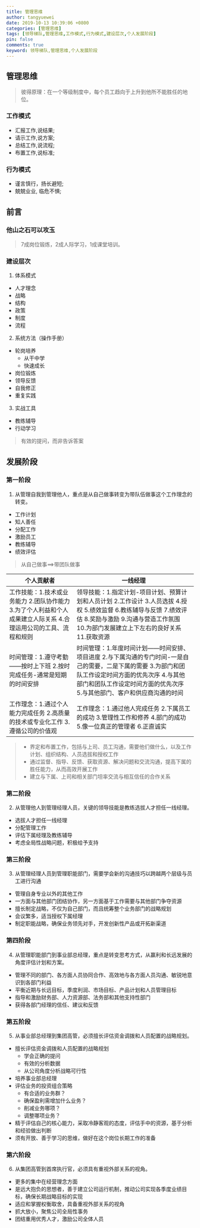 ```yaml
---
title: 管理思维
author: tangyuewei
date: 2019-10-13 10:39:06 +0800
categories: [管理思维]
tags: [领导梯队,管理思维,工作模式,行为模式,建设层次,个人发展阶段]
pin: false
comments: true
keyword: 领导梯队,管理思维,个人发展阶段
---
```


## 管理思维
> 彼得原理：在一个等级制度中，每个员工趋向于上升到他所不能胜任的地位。

### 工作模式
- 汇报工作,说结果;
- 请示工作,说方案;
- 总结工作,说流程;
- 布置工作,说标准;

### 行为模式
- 谨言慎行，扬长避短;
- 兢兢业业, 临危不惧;

## 前言
### 他山之石可以攻玉
> 7成岗位锻炼，2成人际学习，1成课堂培训。
### 建设层次
1. 体系模式
  - 人才理念
  - 战略
  - 结构
  - 政策
  - 制度
  - 流程
2. 系统方法（操作手册）
  - 轮岗培养
    - 从干中学
    - 快速成长
  - 岗位锻炼
  - 领导反馈
  - 自我修正
  - 重复实践
3. 实战工具
  - 教练辅导
  - 行动学习
   > 有效的提问，而非告诉答案
## 发展阶段
### 第一阶段
1. 从管理自我到管理他人，重点是从自己做事转变为带队伍做事这个工作理念的转变。
  - 工作计划
  - 知人善任
  - 分配工作
  - 激励员工
  - 教练辅导
  - 绩效评估
   > 从自己做事==>带团队做事

个人贡献者|一线经理
---|---
工作技能：1.技术或业务能力 2.团队协作能力 3.为了个人利益和个人成果建立人际关系 4.合理运用公司的工具、流程和规则 | 领导技能：1.指定计划-项目计划、预算计划和人员计划 2.工作设计 3.人员选拔 4.授权 5.绩效监督 6.教练辅导与反馈 7.绩效评估 8.奖励与激励 9.沟通与营造工作氛围 10.为部门发展建立上下左右的良好关系 11.获取资源
时间管理：1.遵守考勤——按时上下班 2.按时完成任务-通常是短期的时间安排 |时间管理：1.年度时间计划——时间安排、项目进度 2.与下属沟通的专门时间-一是自己的需要，二是下属的需要 3.为部门和团队工作设定时间方面的优先次序 4.与其他部门和团队工作设定时间方面的优先次序 5.与其他部门、客户和供应商沟通的时间
工作理念：1.通过个人能力完成任务 2.高质量的技术或专业化工作 3.遵循公司的价值观|工作理念：1.通过他人完成任务 2.下属员工的成功 3.管理性工作和修养 4.部门的成功 5.像一位真正的管理者 6.正直诚实

> - 界定和布置工作，包括与上司、员工沟通，需要他们做什么，以及工作计划、组织结构、人员选拔和授权工作
> - 通过监督、指导、反馈、获取资源、解决问题和交流沟通，提高下属的胜任能力，从而高效开展工作
> - 建立与下属、上司和相关部门坦率交流与相互信任的合作关系

### 第二阶段
2. 从管理他人到管理经理人员，关键的领导技能是教练选拔人才担任一线经理。
  - 选拔人才担任一线经理
  - 分配管理工作
  - 评估下属经理及教练辅导
  - 考虑全局性战略问题，积极给予支持
### 第三阶段
3. 从管理经理人员到管理职能部门，需要学会新的沟通技巧以跨越两个层级与员工进行沟通
  - 管理自身专业以外的其他工作
  - 一方面与其他部门团结协作，另一方面基于工作需要与其他部门争夺资源
  - 擅长制定战略，不仅为自己部门，而且统筹整个业务部门的战略规划
  - 会议繁多，适当授权下属经理
  - 制定职能战略，确保业务领先对手，开发创新性产品或开拓新渠道
### 第四阶段
4. 从管理职能部门到事业部总经理，重点是转变思考方式，从赢利和长远发展的角度评估计划和方案。
  - 管理不同的部门、各方面人员协同合作、高效地与各方面人员沟通、敏锐地意识到各部门利益
  - 平衡近期与长远目标，季度利润、市场目标、产品计划和人员管理目标
  - 指导和激励财务部、人力资源部、法务部和其他支持性部门
  - 获得各部门经理的信任、建议和反馈
### 第五阶段
5. 从事业部总经理到集团高管，必须擅长评估资金调拨和人员配置的战略规划。
  - 擅长评估资金调拨和人员配置的战略规划
    - 学会正确的提问
    - 有效的分析数据
    - 从公司角度分析战略可行性
  - 培养事业部总经理
  - 评估业务的投资组合策略
    - 有合适的业务群？
    - 确保盈利需增加什么业务？
    - 削减业务哪项？
    - 调整哪项业务？
  - 精于评估自己的核心能力，采取冷静客观的态度，评估手中的资源，基于分析和经验做出判断
  - 须有开放、善于学习的思维，做好在这个岗位长期工作的准备
### 第六阶段
6. 从集团高管到首席执行官，必须具有重视外部关系的视角。
  - 更多的集中在经营理念方面
  - 是远大抱负的思想者，善于建立公司运行机制，推动公司实现各季度业绩目标，确保长期战略目标的实现
  - 适应和掌握权衡取舍，具备重视外部关系的视角
  - 抓大放小，聚焦公司全局性事务
  - 团结重用优秀人才，激励公司全体人员

